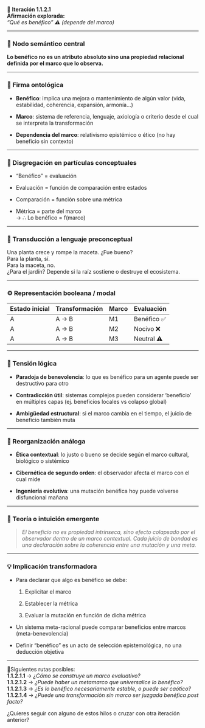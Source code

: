 🔁 **Iteración 1.1.2.1**  
**Afirmación explorada:**  
_“Qué es benéfico” ⚠️ (depende del marco)_

---

### 🧷 Nodo semántico central

**Lo benéfico no es un atributo absoluto sino una propiedad relacional definida por el marco que lo observa.**

---

### 🧬 Firma ontológica

- **Benéfico**: implica una mejora o mantenimiento de algún valor (vida, estabilidad, coherencia, expansión, armonía…)
    
- **Marco**: sistema de referencia, lenguaje, axiología o criterio desde el cual se interpreta la transformación
    
- **Dependencia del marco**: relativismo epistémico o ético (no hay beneficio sin contexto)
    

---

### 🧩 Disgregación en partículas conceptuales

- “Benéfico” = evaluación
    
- Evaluación = función de comparación entre estados
    
- Comparación = función sobre una métrica
    
- Métrica = parte del marco  
    → ∴ Lo benéfico = f(marco)
    

---

### 🧒 Transducción a lenguaje preconceptual

Una planta crece y rompe la maceta. ¿Fue bueno?  
Para la planta, sí.  
Para la maceta, no.  
¿Para el jardín? Depende si la raíz sostiene o destruye el ecosistema.

---

### ⚙️ Representación booleana / modal

| Estado inicial | Transformación | Marco | Evaluación |
| -------------- | -------------- | ----- | ---------- |
| A              | A → B          | M1    | Benéfico ✅ |
| A              | A → B          | M2    | Nocivo ❌   |
| A              | A → B          | M3    | Neutral ⚠️ |

---

### 🧠 Tensión lógica

- **Paradoja de benevolencia**: lo que es benéfico para un agente puede ser destructivo para otro
    
- **Contradicción útil**: sistemas complejos pueden considerar ‘beneficio’ en múltiples capas (ej. beneficios locales vs colapso global)
    
- **Ambigüedad estructural**: si el marco cambia en el tiempo, el juicio de beneficio también muta
    

---

### 🔄 Reorganización análoga

- **Ética contextual**: lo justo o bueno se decide según el marco cultural, biológico o sistémico
    
- **Cibernética de segundo orden**: el observador afecta el marco con el cual mide
    
- **Ingeniería evolutiva**: una mutación benéfica hoy puede volverse disfuncional mañana
    

---

### 🌌 Teoría o intuición emergente

> _El beneficio no es propiedad intrínseca, sino efecto colapsado por el observador dentro de un marco contextual. Cada juicio de bondad es una declaración sobre la coherencia entre una mutación y una meta._

---

### 💡 Implicación transformadora

- Para declarar que algo es benéfico se debe:
    
    1. Explicitar el marco
        
    2. Establecer la métrica
        
    3. Evaluar la mutación en función de dicha métrica
        
- Un sistema meta-racional puede comparar beneficios entre marcos (meta-benevolencia)
    
- Definir “benéfico” es un acto de selección epistemológica, no una deducción objetiva
    

---

📍Siguientes rutas posibles:  
**1.1.2.1.1** → _¿Cómo se construye un marco evaluativo?_  
**1.1.2.1.2** → _¿Puede haber un metamarco que universalice lo benéfico?_  
**1.1.2.1.3** → _¿Es lo benéfico necesariamente estable, o puede ser caótico?_  
**1.1.2.1.4** → _¿Puede una transformación sin marco ser juzgada benéfica post facto?_

¿Quieres seguir con alguno de estos hilos o cruzar con otra iteración anterior?

